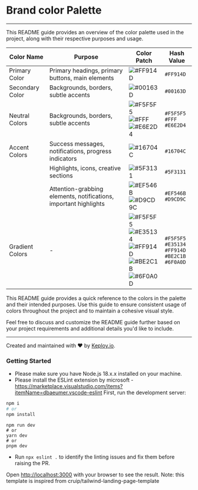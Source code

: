 # Brand color Palette

---

This README guide provides an overview of the color palette used in the project, along with their respective purposes and usage.

| Color Name   | Purpose                                   | Color Patch                                                 | Hash Value |
|--------------|-------------------------------------------|------------------------------------------------------------|------------|
| Primary Color| Primary headings, primary buttons, main elements | ![#FF914D](https://via.placeholder.com/20/FF914D?text=+) | `#FF914D` |
| Secondary Color | Backgrounds, borders, subtle accents  | ![#00163D](https://via.placeholder.com/20/00163D?text=+)   | `#00163D` |
| Neutral Colors | Backgrounds, borders, subtle accents | ![#F5F5F5](https://via.placeholder.com/20/F5F5F5?text=+) <br> ![#FFF](https://via.placeholder.com/20/FFF?text=+) <br> ![#E6E2D4](https://via.placeholder.com/20/E6E2D4?text=+) | `#F5F5F5` <br> `#FFF` <br> `#E6E2D4` |
| Accent Colors | Success messages, notifications, progress indicators | ![#16704C](https://via.placeholder.com/20/16704C?text=+) | `#16704C` |
|               | Highlights, icons, creative sections | ![#5F3131](https://via.placeholder.com/20/5F3131?text=+)   | `#5F3131` |
|               | Attention-grabbing elements, notifications, important highlights | ![#EF546B](https://via.placeholder.com/20/EF546B?text=+) <br> ![#D9CD9C](https://via.placeholder.com/20/D9CD9C?text=+) | `#EF546B` <br> `#D9CD9C` |
| Gradient Colors | - | ![#F5F5F5](https://via.placeholder.com/20/F5F5F5?text=+) <br> ![#E35134](https://via.placeholder.com/20/E35134?text=+) <br> ![#FF914D](https://via.placeholder.com/20/FF914D?text=+) <br> ![#BE2C1B](https://via.placeholder.com/20/BE2C1B?text=+) <br> ![#6F0A0D](https://via.placeholder.com/20/6F0A0D?text=+) | `#F5F5F5` <br> `#E35134` <br> `#FF914D` <br> `#BE2C1B` <br> `#6F0A0D` |

This README guide provides a quick reference to the colors in the palette and their intended purposes. Use this guide to ensure consistent usage of colors throughout the project and to maintain a cohesive visual style.

Feel free to discuss and customize the README guide further based on your project requirements and additional details you'd like to include.

---


Created and maintained with ❤️ by [Keploy.io](https://keploy.io/).

### Getting Started

- Please make sure you have Node.js 18.x.x installed on your machine.
- Please install the ESLint extension by microsoft - https://marketplace.visualstudio.com/items?itemName=dbaeumer.vscode-eslint
First, run the development server:

```bash
npm i
# or
npm install
```
```bashgi
npm run dev
# or
yarn dev
# or
pnpm dev
```

- Run `npx eslint .` to identify the linting issues and fix them before raising the PR. 

Open [http://localhost:3000](http://localhost:3000) with your browser to see the result.
Note: this template is inspired from cruip/tailwind-landing-page-template 
